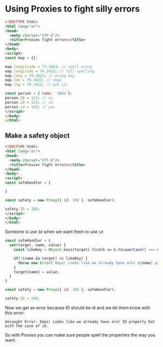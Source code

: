 # Using Proxies to fight silly errors

```html
<!DOCTYPE html>
<html lang="en">
<head>
  <meta charset="UTF-8"/>
  <title>Proxies fight errors</title>
</head>
<body>
<script>
const map = {};

map.longitiude = 73.3423; // spell wrong
map.longitude = 79.3423; // full spelling
map.long = 79.3423; // wrong key
map.lon = 79.3423; // nope
map.lng = 79.3423; // got it!

const person = { name: 'John'};
person.ID = 123; // no
person.iD = 123; // no
person.id = 123; // yes
</script>
</body>
</html>
```

## Make a safety object

```html
<!DOCTYPE html>
<html lang="en">
<head>
  <meta charset="UTF-8"/>
  <title>Proxies fight errors</title>
</head>
<body>
<script>
const safeHandler = {

}

const safety = new Proxy({ id: 100 }, safeHandler);

safety.ID = 200;
</script>
</body>
</html>
```

Someone is use `ID` when we want them to use `id`

```js
const safeHandler = {
  set(target, name, value) {
    const likeKey = Object.keys(target).find(k => k.toLowerCase() === name.toLowerCase())

    if(!(name in target) && likeKey) {
      throw new Error(`Oops! Looks like we already have a(n) ${name} property but with the case of ${likeKey}.`);
    }
    target[name] = value;
  }
}

const safety = new Proxy({ id: 100 }, safeHandler);

safety.ID = 200;
```

Now we get an error because ID should be id and we let them know with this error:

`Uncaught Error: Oops! Looks like we already have a(n) ID property but with the case of id.`

So with Proxies you can make sure people spell the properties the way you want.
